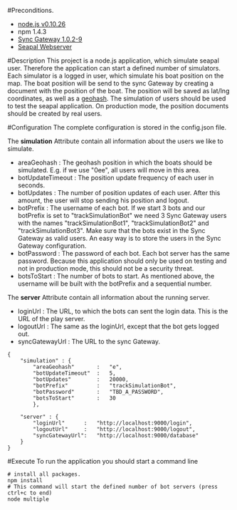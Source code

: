 #Preconditions.
- [node.js v0.10.26](http://nodejs.org/download/)
- npm 1.4.3
- [Sync Gateway 1.0.2-9](http://www.couchbase.com/nosql-databases/downloads)
- [Seapal Webserver](https://github.com/deparlak/de.htwg.seapal.play)

#Description
This project is a node.js application, which simulate seapal user. Therefore the application
can start a defined number of simulators. Each simulator is a logged in user, which simulate
his boat position on the map. The boat position will be send to the sync Gateway by creating 
a document with the position of the boat. The position will be saved as lat/lng coordinates, as
well as a [geohash](http://www.bigdatamodeling.org/2013/01/intuitive-geohash.html).
The simulation of users should be used to test the seapal application. On production mode, the
position documents should be created by real users.

#Configuration
The complete configuration is stored in the config.json file.

The **simulation** Attribute contain all information about the users we like to simulate.
* areaGeohash      : The geohash position in which the boats should be simulated. E.g. if we use "0ee", all users will move in this area.
* botUpdateTimeout : The position update frequency of each user in seconds.
* botUpdates       : The number of position updates of each user. After this amount, the user will stop sending his position and logout.
* botPrefix        : The username of each bot. If we start 3 bots and our botPrefix is set to "trackSimulationBot"
                   we need 3 Sync Gateway users with the names "trackSimulationBot1", "trackSimulationBot2" and "trackSimulationBot3".  Make sure 
                   that the bots exist in the Sync Gateway as valid users. An easy way is to store the users in the Sync Gateway configuration.
* botPassword      : The password of each bot. Each bot server has the same password. Because this application should
                   only be used on testing and not in production mode, this should not be a security threat.
* botsToStart      : The number of bots to start. As mentioned above, the username will be built with the botPrefix and a sequential number.

The **server** Attribute contain all information about the running server.
* loginUrl        : The URL, to which the bots can sent the login data. This is the URL of the play server.
* logoutUrl       : The same as the loginUrl, except that the bot gets logged out.
* syncGatewayUrl  : The URL to the sync Gateway.
 
``` 
{
    "simulation" : {
        "areaGeohash"       :   "e",
        "botUpdateTimeout"  :   5,
        "botUpdates"        :   20000,
        "botPrefix"         :   "trackSimulationBot",
        "botPassword"       :   "TBD_A_PASSWORD",
        "botsToStart"       :   30
        },

    "server" : {     
        "loginUrl"      :   "http://localhost:9000/login",
        "logoutUrl"     :   "http://localhost:9000/logout",
        "syncGatewayUrl":   "http://localhost:9000/database"
    }
}
```

#Execute
To run the application you should start a command line
``` 
# install all packages.
npm install
# This command will start the defined number of bot servers (press ctrl+c to end)
node multiple
```